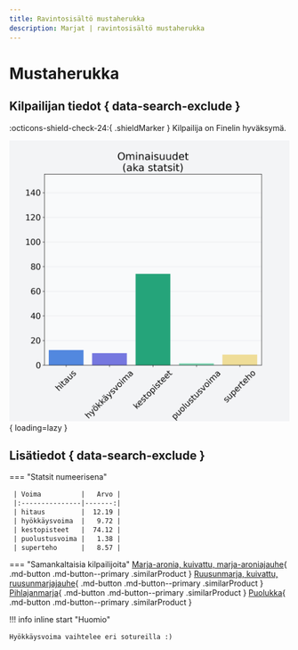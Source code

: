 ```yaml
---
title: Ravintosisältö mustaherukka
description: Marjat | ravintosisältö mustaherukka
---
```


# Mustaherukka


## Kilpailijan tiedot { data-search-exclude }

:octicons-shield-check-24:{ .shieldMarker } Kilpailija on Finelin hyväksymä.

![Mustaherukka](./images/mustaherukka.png){ loading=lazy }

## Lisätiedot { data-search-exclude }
=== "Statsit numeerisena"

     | Voima          |   Arvo |
     |:---------------|-------:|
     | hitaus         |  12.19 |
     | hyökkäysvoima  |   9.72 |
     | kestopisteet   |  74.12 |
     | puolustusvoima |   1.38 |
     | superteho      |   8.57 |

=== "Samankaltaisia kilpailijoita"
    [Marja-aronia, kuivattu, marja-aroniajauhe](/marja-aronia-kuivattu-marja-aroniajauhe){ .md-button .md-button--primary .similarProduct }
    [Ruusunmarja, kuivattu, ruusunmarjajauhe](/ruusunmarja-kuivattu-ruusunmarjajauhe){ .md-button .md-button--primary .similarProduct }
    [Pihlajanmarja](/pihlajanmarja){ .md-button .md-button--primary .similarProduct }
    [Puolukka](/puolukka){ .md-button .md-button--primary .similarProduct }

!!! info inline start "Huomio"

    Hyökkäysvoima vaihtelee eri sotureilla :)
